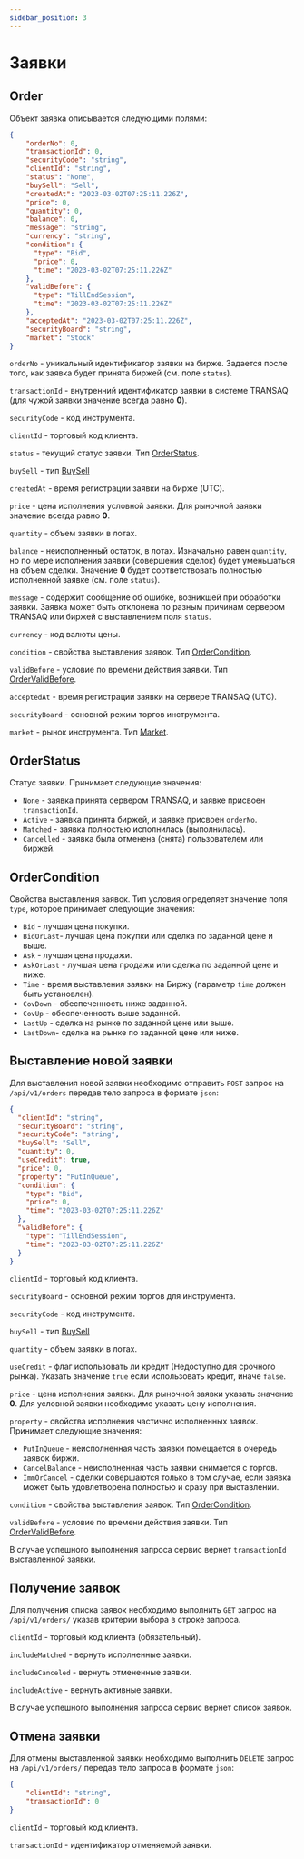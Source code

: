 ```yaml
---
sidebar_position: 3
---
```

# Заявки

## Order
Объект заявка описывается следующими полями:
```json
{
    "orderNo": 0,
    "transactionId": 0,
    "securityCode": "string",
    "clientId": "string",
    "status": "None",
    "buySell": "Sell",
    "createdAt": "2023-03-02T07:25:11.226Z",
    "price": 0,
    "quantity": 0,
    "balance": 0,
    "message": "string",
    "currency": "string",
    "condition": {
      "type": "Bid",
      "price": 0,
      "time": "2023-03-02T07:25:11.226Z"
    },
    "validBefore": {
      "type": "TillEndSession",
      "time": "2023-03-02T07:25:11.226Z"
    },
    "acceptedAt": "2023-03-02T07:25:11.226Z",
    "securityBoard": "string",
    "market": "Stock"
}
```
`orderNo` - уникальный идентификатор заявки на бирже. Задается после того, как заявка будет принята биржей (см. поле `status`).

`transactionId` - внутренний идентификатор заявки в системе TRANSAQ (для чужой заявки значение всегда равно **0**).

`securityCode` - код инструмента.

`clientId` - торговый код клиента.

`status` - текущий статус заявки. Тип [OrderStatus](#orderstatus).

`buySell` - тип [BuySell](common-types.md#buysell)

`createdAt` - время регистрации заявки на бирже (UTC).

`price` - цена исполнения условной заявки. Для рыночной заявки значение всегда равно **0**. 

`quantity` - объем заявки в лотах.

`balance` - неисполненный остаток, в лотах. Изначально равен `quantity`, но по мере исполнения заявки (совершения сделок) будет уменьшаться на объем сделки. Значение **0** будет соответствовать полностью исполненной заявке (см. поле `status`).

`message` - содержит сообщение об ошибке, возникшей при обработки заявки. Заявка может быть отклонена по разным причинам сервером TRANSAQ или биржей с выставлением поля `status`.

`currency` - код валюты цены.

`condition` - свойства выставления заявок. Тип [OrderCondition](#ordercondition).

`validBefore` - условие по времени действия заявки. Тип [OrderValidBefore](common-types.md#ordervalidbefore-type).

`acceptedAt` - время регистрации заявки на сервере TRANSAQ (UTC).

`securityBoard` - основной режим торгов инструмента.

`market` - рынок инструмента. Тип [Market](common-types.md#market).


## OrderStatus
Статус заявки. Принимает следующие значения:
- `None` - заявка принята сервером TRANSAQ, и заявке присвоен `transactionId`.
- `Active` - заявка принята биржей, и заявке присвоен `orderNo`.
- `Matched` - заявка полностью исполнилась (выполнилась).
- `Cancelled` - заявка была отменена (снята) пользователем или биржей.

## OrderCondition
Свойства выставления заявок. Тип условия определяет значение поля `type`, которое принимает следующие значения: 
- `Bid` - лучшая цена покупки.
- `BidOrLast`- лучшая цена покупки или сделка по заданной цене и выше.
- `Ask` - лучшая цена продажи.
- `AskOrLast` - лучшая цена продажи или сделка по заданной цене и ниже.
- `Time` - время выставления заявки на Биржу (параметр `time` должен быть установлен).
- `CovDown` - обеспеченность ниже заданной.
- `CovUp` - обеспеченность выше заданной.
- `LastUp` - сделка на рынке по заданной цене или выше.
- `LastDown`- сделка на рынке по заданной цене или ниже.

## Выставление новой заявки
Для выставления новой заявки необходимо отправить `POST` запрос на `/api​/v1​/orders` передав тело запроса в формате `json`:
```json
{
  "clientId": "string",
  "securityBoard": "string",
  "securityCode": "string",
  "buySell": "Sell",
  "quantity": 0,
  "useCredit": true,
  "price": 0,
  "property": "PutInQueue",
  "condition": {
    "type": "Bid",
    "price": 0,
    "time": "2023-03-02T07:25:11.226Z"
  },
  "validBefore": {
    "type": "TillEndSession",
    "time": "2023-03-02T07:25:11.226Z"
  }
}
```
`clientId` - торговый код клиента.

`securityBoard` - основной режим торгов для инструмента.

`securityCode` - код инструмента.

`buySell` - тип [BuySell](common-types.md#buysell)

`quantity` - объем заявки в лотах.

`useCredit` - флаг использовать ли кредит (Недоступно для срочного рынка). Указать значение `true` если использовать кредит, иначе `false`.

`price` - цена исполнения заявки. Для рыночной заявки указать значение **0**. Для условной заявки необходимо указать цену исполнения.

`property` - свойства исполнения частично исполненных заявок. Принимает следующие значения: 
- `PutInQueue` - неисполненная часть заявки помещается в очередь заявок биржи.
- `CancelBalance` - неисполненная часть заявки снимается с торгов.
- `ImmOrCancel` - сделки совершаются только в том случае, если заявка может быть удовлетворена полностью и сразу при выставлении.

`condition` - свойства выставления заявок. Тип [OrderCondition](#ordercondition).

`validBefore` - условие по времени действия заявки. Тип [OrderValidBefore](common-types.md#ordervalidbefore-type).

В случае успешного выполнения запроса сервис вернет `transactionId` выставленной заявки.

## Получение заявок
Для получения списка заявок необходимо выполнить `GET` запрос на `/api/v1/orders/` указав критерии выбора в строке запроса.

`clientId` - торговый код клиента (обязательный).

`includeMatched` - вернуть исполненные заявки.

`includeCanceled` - вернуть отмененные заявки.

`includeActive` - вернуть активные заявки.

В случае успешного выполнения запроса сервис вернет список заявок.

## Отмена заявки
Для отмены выставленной заявки необходимо выполнить `DELETE` запрос на `/api​/v1​/orders/` передав тело запроса в формате `json`:
```json
{
    "clientId": "string",
    "transactionId": 0
}
```
`clientId` - торговый код клиента.

`transactionId` - идентификатор отменяемой заявки.
